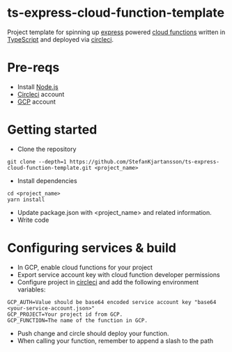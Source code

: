 # ts-express-cloud-function-template

Project template for spinning up [express](https://expressjs.com/) powered [cloud functions](https://cloud.google.com/functions/) written in [TypeScript](https://www.typescriptlang.org/) and deployed via [circleci](https://circleci.com).

# Pre-reqs
- Install [Node.js](https://nodejs.org/en/)
- [Circleci](https://circleci.com) account
- [GCP](https://cloud.google.com/) account 

# Getting started
- Clone the repository
```
git clone --depth=1 https://github.com/StefanKjartansson/ts-express-cloud-function-template.git <project_name>
```
- Install dependencies
```
cd <project_name>
yarn install
```
- Update package.json with <project_name> and related information.
- Write code

# Configuring services & build

- In GCP, enable cloud functions for your project 
- Export service account key with cloud function developer permissions
- Configure project in [circleci](https://circleci.com) and add the following environment variables:
```
GCP_AUTH=Value should be base64 encoded service account key "base64 <your-service-account.json>"
GCP_PROJECT=Your project id from GCP.
GCP_FUNCTION=The name of the function in GCP.
```
- Push change and circle should deploy your function.
- When calling your function, remember to append a slash to the path

